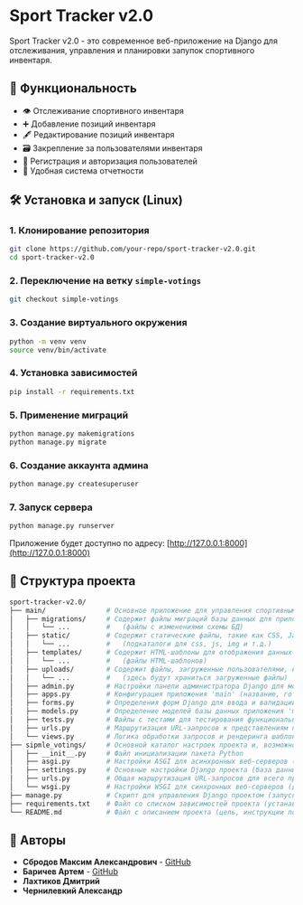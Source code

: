 # Sport Tracker v2.0

Sport Tracker v2.0 - это современное веб-приложение на Django для отслеживания, управления и планировки запупок спортивного инвентаря.

## 🚀 Функциональность

- 👁️ Отслеживание спортивного инвентаря
- ➕ Добавление позиций инвентаря
- 🖋️ Редактирование позиций инвентаря
- 🗃️ Закрепление за пользователями инвентаря
- 👥 Регистрация и авторизация пользователей
- 📑 Удобная система отчетности

## 🛠️ Установка и запуск (Linux)

### 1. Клонирование репозитория
```bash
git clone https://github.com/your-repo/sport-tracker-v2.0.git
cd sport-tracker-v2.0
```

### 2. Переключение на ветку `simple-votings`
```bash
git checkout simple-votings
```

### 3. Создание виртуального окружения
```bash
python -m venv venv
source venv/bin/activate
```

### 4. Установка зависимостей
```bash
pip install -r requirements.txt
```

### 5. Применение миграций
```bash
python manage.py makemigrations
python manage.py migrate
```

### 6. Создание аккаунта админа
```bash
python manage.py createsuperuser
```

### 7. Запуск сервера
```bash
python manage.py runserver
```

Приложение будет доступно по адресу: [http://127.0.0.1:8000](http://127.0.0.1:8000)

## 📂 Структура проекта

```bash
sport-tracker-v2.0/
├── main/               # Основное приложение для управления спортивным инвентарем
│   ├── migrations/     # Содержит файлы миграций базы данных для приложения 'main'
│   │   └── ...         #   (файлы с изменениями схемы БД)
│   ├── static/         # Содержит статические файлы, такие как CSS, JavaScript, изображения для приложения 'main'
│   │   └── ...         #   (подкаталоги для css, js, img и т.д.)
│   ├── templates/      # Содержит HTML-шаблоны для отображения данных и пользовательского интерфейса приложения 'main'
│   │   └── ...         #   (файлы HTML-шаблонов)
│   ├── uploads/        # Содержит файлы, загруженные пользователями, например, изображения предметов
│   │   └── ...         #   (здесь будут храниться загруженные файлы)
│   ├── admin.py        # Настройки панели администратора Django для моделей приложения 'main'
│   ├── apps.py         # Конфигурация приложения 'main' (название, готовность и т.д.)
│   ├── forms.py        # Определения форм Django для ввода и валидации данных приложения 'main'
│   ├── models.py       # Определение моделей базы данных приложения 'main' (таблицы БД и их поля)
│   ├── tests.py        # Файлы с тестами для тестирования функциональности приложения 'main'
│   ├── urls.py         # Маршрутизация URL-запросов к представлениям приложения 'main'
│   └── views.py        # Логика обработки запросов и рендеринга шаблонов приложения 'main' (представления)
├── sipmle_votings/     # Основной каталог настроек проекта и, возможно, приложение для простых голосований (описание неточно)
│   ├── __init__.py     # Файл инициализации пакета Python
│   ├── asgi.py         # Настройки ASGI для асинхронных веб-серверов (для production)
│   ├── settings.py     # Основные настройки Django проекта (база данных, приложения, ключи, и т.д.)
│   ├── urls.py         # Общая маршрутизация URL-запросов для всего проекта
│   └── wsgi.py         # Настройки WSGI для синхронных веб-серверов (для production)
├── manage.py           # Скрипт для управления Django проектом (запуск сервера, миграции и т.д.)
├── requirements.txt    # Файл со списком зависимостей проекта (устанавливается pip install -r requirements.txt)
└── README.md           # Файл с описанием проекта (цель, инструкции по установке и запуску и т.д.)
```

## 🤝 Авторы
- **Сбродов Максим Александрович** - [GitHub](https://github.com/MaximSb716)
- **Баричев Артем** - [GitHub](https://github.com/Artem2062)
- **Лахтиков Дмитрий**
- **Чернилевкий Александр**
